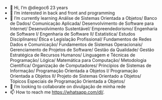 - 👋 Hi, I’m @diegoc6 23 years
- 👀 I’m interested in back and front and programming
- 🌱 I’m currently learning Análise de Sistemas Orientada a Objetos/
Banco de Dados/
Comunicação Aplicada/
Desenvolvimento de Software para Internet/
Desenvolvimento Sustentável/
Empreendedorismo/
Engenharia de Software I/
Engenharia de Software II/
Estatística/
Estudos Disciplinares/
Ética e Legislação Profissional/
Fundamentos de Redes Dados e Comunicação/
Fundamentos de Sistemas Operacionais/
Gerenciamento de Projetos de Software/
Gestão da Qualidade/
Gestão Estratégica de Recursos Humanos/
Linguagem e Técnicas de Programação/
Lógica/
Matemática para Computação/
Metodologia Científica/
Organização de Computadores/
Princípios de Sistemas de Informação/
Programação Orientada a Objetos I/
Programação Orientada a Objetos II/
Projeto de Sistemas Orientado a Objetos/
Tópicos Especiais de Programação Orientada a Objetos/
- 💞️ I’m looking to collaborate on divulgação de minha rede
- 📫 How to reach me https://whatsapp.com/dl/.

<!---
diegoc6/diegoc6 is a ✨ special ✨ repository because its `README.md` (this file) appears on your GitHub profile.
You can click the Preview link to take a look at your changes.
--->
